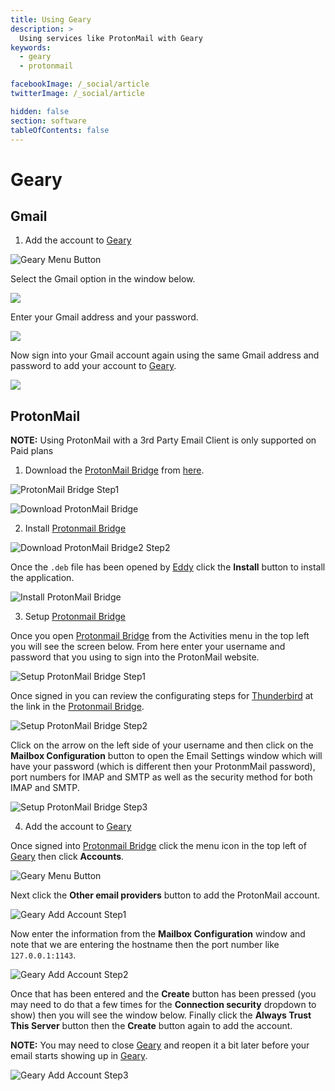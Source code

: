 ```yaml
---
title: Using Geary
description: >
  Using services like ProtonMail with Geary
keywords:
  - geary
  - protonmail

facebookImage: /_social/article
twitterImage: /_social/article

hidden: false
section: software
tableOfContents: false
---
```


# Geary

## Gmail

1. Add the account to <u>Geary</u>

![Geary Menu Button](/images/using-email/geary-menu-button.png)

Select the Gmail option in the window below.

![](/images/using-email/geary-add-gmail1.png)

Enter your Gmail address and your password.

![](/images/using-email/geary-add-gmail2.png)

Now sign into your Gmail account again using the same Gmail address and password to add your account to <u>Geary</u>.

![](/images/using-email/geary-add-gmail3.png)

## ProtonMail

**NOTE:** Using ProtonMail with a 3rd Party Email Client is only supported on Paid plans

1. Download the <u>ProtonMail Bridge</u> from [here](https://protonmail.com/bridge/).

![ProtonMail Bridge Step1](/images/using-email/protonmail-bridge-step1.png)

![Download ProtonMail Bridge](/images/using-email/protonmail-bridge-deb.png)

2. Install <u>Protonmail Bridge</u>

![Download ProtonMail Bridge2 Step2](/images/using-email/protonmail-bridge-download.png)

Once the `.deb` file has been opened by <u>Eddy</u> click the **Install** button to install the application. 

![Install ProtonMail Bridge](/images/using-email/protonmail-bridge-install.png)

3. Setup <u>Protonmail Bridge</u>

Once you open <u>Protonmail Bridge</u> from the Activities menu in the top left you will see the screen below. From here enter your username and password that you using to sign into the ProtonMail website.

![Setup ProtonMail Bridge Step1](/images/using-email/protonmail-bridge-setup1.png)

Once signed in you can review the configurating steps for <u>Thunderbird</u> at the link in the <u>Protonmail Bridge</u>.

![Setup ProtonMail Bridge Step2](/images/using-email/protonmail-bridge-setup2.png)

Click on the arrow on the left side of your username and then click on the **Mailbox Configuration** button to open the Email Settings window which will have your password (which is different then your ProtonmMail password), port numbers for IMAP and SMTP as well as the security method for both IMAP and SMTP. 

![Setup ProtonMail Bridge Step3](/images/using-email/protonmail-bridge-setup3.png)

4. Add the account to <u>Geary</u>

Once signed into <u>Protonmail Bridge</u> click the menu icon in the top left of <u>Geary</u> then click **Accounts**.

![Geary Menu Button](/images/using-email/geary-menu-button.png)

Next click the **Other email providers** button to add the ProtonMail account.

![Geary Add Account Step1](/images/using-email/geary-add-protonmail1.png)

Now enter the information from the **Mailbox Configuration** window and note that we are entering the hostname then the port number like `127.0.0.1:1143`. 

![Geary Add Account Step2](/images/using-email/geary-add-protonmail2.png)

Once that has been entered and the **Create** button has been pressed (you may need to do that a few times for the **Connection security** dropdown to show) then you will see the window below. Finally click the **Always Trust This Server** button then the **Create** button again to add the account. 

**NOTE:** You may need to close <u>Geary</u> and reopen it a bit later before your email starts showing up in <u>Geary</u>.

![Geary Add Account Step3](/images/using-email/trust-window.png)